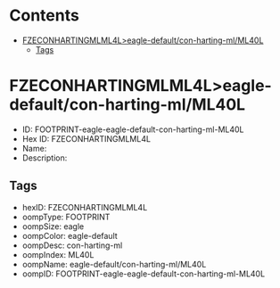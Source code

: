 



Contents
========

* [FZECONHARTINGMLML4L>eagle-default/con-harting-ml/ML40L](#fzeconhartingmlml4leagle-defaultcon-harting-mlml40l)
	* [Tags](#tags)

# FZECONHARTINGMLML4L>eagle-default/con-harting-ml/ML40L

- ID: FOOTPRINT-eagle-eagle-default-con-harting-ml-ML40L
- Hex ID: FZECONHARTINGMLML4L
- Name: 
- Description: 

## Tags

- hexID: FZECONHARTINGMLML4L
- oompType: FOOTPRINT
- oompSize: eagle
- oompColor: eagle-default
- oompDesc: con-harting-ml
- oompIndex: ML40L
- oompName: eagle-default/con-harting-ml/ML40L
- oompID: FOOTPRINT-eagle-eagle-default-con-harting-ml-ML40L

